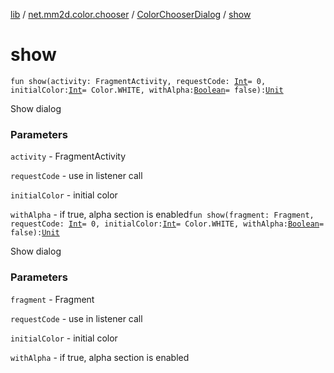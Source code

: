 [lib](../../index.md) / [net.mm2d.color.chooser](../index.md) / [ColorChooserDialog](index.md) / [show](./show.md)

# show

`fun show(activity: FragmentActivity, requestCode: `[`Int`](https://kotlinlang.org/api/latest/jvm/stdlib/kotlin/-int/index.html)` = 0, initialColor: `[`Int`](https://kotlinlang.org/api/latest/jvm/stdlib/kotlin/-int/index.html)` = Color.WHITE, withAlpha: `[`Boolean`](https://kotlinlang.org/api/latest/jvm/stdlib/kotlin/-boolean/index.html)` = false): `[`Unit`](https://kotlinlang.org/api/latest/jvm/stdlib/kotlin/-unit/index.html)

Show dialog

### Parameters

`activity` - FragmentActivity

`requestCode` - use in listener call

`initialColor` - initial color

`withAlpha` - if true, alpha section is enabled`fun show(fragment: Fragment, requestCode: `[`Int`](https://kotlinlang.org/api/latest/jvm/stdlib/kotlin/-int/index.html)` = 0, initialColor: `[`Int`](https://kotlinlang.org/api/latest/jvm/stdlib/kotlin/-int/index.html)` = Color.WHITE, withAlpha: `[`Boolean`](https://kotlinlang.org/api/latest/jvm/stdlib/kotlin/-boolean/index.html)` = false): `[`Unit`](https://kotlinlang.org/api/latest/jvm/stdlib/kotlin/-unit/index.html)

Show dialog

### Parameters

`fragment` - Fragment

`requestCode` - use in listener call

`initialColor` - initial color

`withAlpha` - if true, alpha section is enabled
